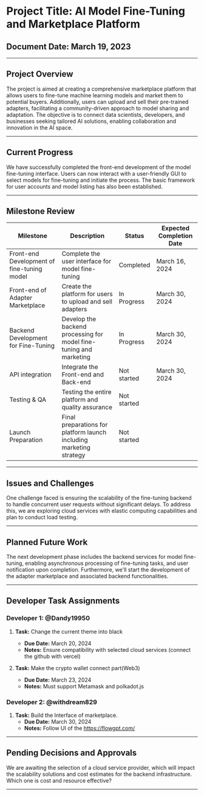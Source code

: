 # Project Title: AI Model Fine-Tuning and Marketplace Platform

## Document Date: March 19, 2023

---

## Project Overview
The project is aimed at creating a comprehensive marketplace platform that allows users to fine-tune machine learning models and market them to potential buyers. Additionally, users can upload and sell their pre-trained adapters, facilitating a community-driven approach to model sharing and adaptation. The objective is to connect data scientists, developers, and businesses seeking tailored AI solutions, enabling collaboration and innovation in the AI space. 

---

## Current Progress
We have successfully completed the front-end development of the model fine-tuning interface. Users can now interact with a user-friendly GUI to select models for fine-tuning and initiate the process. The basic framework for user accounts and model listing has also been established.

---

## Milestone Review

|Milestone |Description |Status |Expected Completion Date |
|--- |--- |--- |--- |
|Front-end Development of fine-tuning model |Complete the user interface for model fine-tuning |Completed |March 16, 2024 |
|Front-end of Adapter Marketplace | Create the platform for users to upload and sell adapters |In Progress |March 30, 2024 |
|Backend Development for Fine-Tuning|Develop the backend processing for model fine-tuning and marketing |In Progress |March 30, 2024 |
|API integration |Integrate the Front-end and Back-end |Not started |March 30, 2024 |
|Testing & QA |Testing the entire platform and quality assurance |Not started | |
|Launch Preparation |Final preparations for platform launch including marketing strategy |Not started | |

---

## Issues and Challenges
One challenge faced is ensuring the scalability of the fine-tuning backend to handle concurrent user requests without significant delays. To address this, we are exploring cloud services with elastic computing capabilities and plan to conduct load testing.

---

## Planned Future Work
The next development phase includes the backend services for model fine-tuning, enabling asynchronous processing of fine-tuning tasks, and user notification upon completion. Furthermore, we'll start the development of the adapter marketplace and associated backend functionalities.

---

## Developer Task Assignments

### Developer 1: @Dandy19950
1. **Task:** Change the current theme into black
   - **Due Date:** March 20, 2024
   - **Notes:** Ensure compatibility with selected cloud services (connect the github with vercel)

2. **Task:** Make the crypto wallet connect part(Web3)
   - **Due Date:** March 23, 2024
   - **Notes:** Must support Metamask and polkadot.js

### Developer 2: @withdream829
1. **Task:** Build the Interface of marketplace. 
   - **Due Date:** March 30, 2024
   - **Notes:** Follow UI of the https://flowgpt.com/

---

## Pending Decisions and Approvals
We are awaiting the selection of a cloud service provider, which will impact the scalability solutions and cost estimates for the backend infrastructure.
Which one is cost and resource effective?

---
